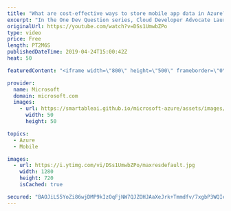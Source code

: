 ```yaml
---
title: "What are cost-effective ways to store mobile app data in Azure? | One Dev Question: Laurent Bugnion"
excerpt: "In the One Dev Question series, Cloud Developer Advocate Laurent Bugnion explains various development features of Azure. In this video, Laurent explains the most cost-effective ways of storing mobile app data in Azure.   Did you know that you can also store data for free with the CosmosDB free tier?"
originalUrl: https://youtube.com/watch?v=DSs1UmwbZPo
type: video
price: Free
length: PT2M6S
publishedDateTime: 2019-04-24T15:00:42Z
heat: 50

featuredContent: "<iframe width=\"800\" height=\"500\" frameborder=\"0\" src=\"https://www.youtube.com/embed/DSs1UmwbZPo\" allow=\"accelerometer; autoplay; encrypted-media; gyroscope; picture-in-picture\" allowfullscreen></iframe>"

provider:
  name: Microsoft
  domain: microsoft.com
  images:
    - url: https://smartableai.github.io/microsoft-azure/assets/images/organizations/microsoft.com-50x50.jpg
      width: 50
      height: 50

topics:
  - Azure
  - Mobile

images:
  - url: https://i.ytimg.com/vi/DSs1UmwbZPo/maxresdefault.jpg
    width: 1280
    height: 720
    isCached: true

secured: "BAOJiLS5YoZi86wjDMP9kIzOqFjNW7QJZOHJAaXeJrk+Tmmdfv/7xgbP3WQIep1wbsdGkMazw5iffFOJddUxf3TNzcIgvxR/w2pz25VNx8uq805ZzQ6wq/5DNRwruV5BH/L6TZVJuufbQdiFDtaEHvGpOeGElPQIRJK40yZM1SBJXz6lBIsEewazmnGnyI4KxoRhZe+kJ7gv9tBDdwQiLWA7DikfZ+rdE1zSWYXax0S3cpWQ/J4nbhr83J3iGF6/wRXXrifIC48JY3LfJD/eN5ZcYJxQQVo8MDPIcgNxs29RONCcEUqu8DtnZXnqNrXmTV8Tq36tWUUoFKMctwzgKpJKSAD4xMgOaJ2K4jmBL9q8t9yHoNeK5E/Z2u6xXeU7hRogkbgpyPyVRQhj+AQRaJB07VRxZKewDbJt7pS46Q0=;fzxQKHRrhYI62d35BqYvdg=="
---
```


